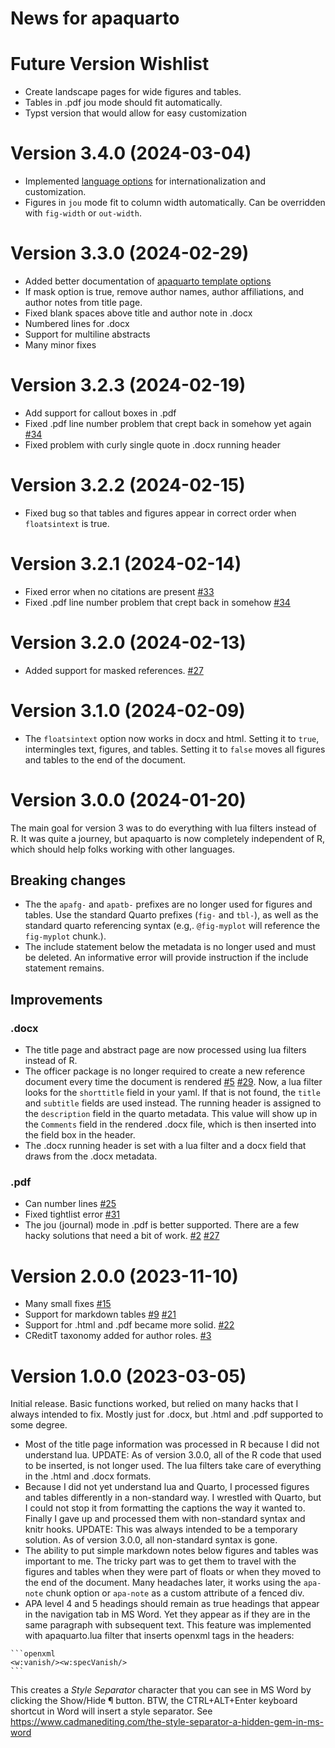 # News for apaquarto


# Future Version Wishlist

- Create landscape pages for wide figures and tables.
- Tables in .pdf jou mode should fit automatically.
- Typst version that would allow for easy customization

# Version 3.4.0 (2024-03-04)

- Implemented [language
  options](https://wjschne.github.io/apaquarto/options.html#language-options)
  for internationalization and customization.
- Figures in `jou` mode fit to column width automatically. Can be
  overridden with `fig-width` or `out-width`.

# Version 3.3.0 (2024-02-29)

- Added better documentation of [apaquarto template
  options](https://wjschne.github.io/apaquarto/)
- If mask option is true, remove author names, author affiliations, and
  author notes from title page.
- Fixed blank spaces above title and author note in .docx
- Numbered lines for .docx
- Support for multiline abstracts
- Many minor fixes

# Version 3.2.3 (2024-02-19)

- Add support for callout boxes in .pdf
- Fixed .pdf line number problem that crept back in somehow yet again
  [\#34](https://github.com/wjschne/apaquarto/issues/34)
- Fixed problem with curly single quote in .docx running header

# Version 3.2.2 (2024-02-15)

- Fixed bug so that tables and figures appear in correct order when
  `floatsintext` is true.

# Version 3.2.1 (2024-02-14)

- Fixed error when no citations are present
  [\#33](https://github.com/wjschne/apaquarto/issues/33)
- Fixed .pdf line number problem that crept back in somehow
  [\#34](https://github.com/wjschne/apaquarto/issues/34)

# Version 3.2.0 (2024-02-13)

- Added support for masked references.
  [\#27](https://github.com/wjschne/apaquarto/issues/27)

# Version 3.1.0 (2024-02-09)

- The `floatsintext` option now works in docx and html. Setting it to
  `true`, intermingles text, figures, and tables. Setting it to `false`
  moves all figures and tables to the end of the document.

# Version 3.0.0 (2024-01-20)

The main goal for version 3 was to do everything with lua filters
instead of R. It was quite a journey, but apaquarto is now completely
independent of R, which should help folks working with other languages.

## Breaking changes

- The the `apafg-` and `apatb-` prefixes are no longer used for figures
  and tables. Use the standard Quarto prefixes (`fig-` and `tbl-`), as
  well as the standard quarto referencing syntax (e.g,. `@fig-myplot`
  will reference the `fig-myplot` chunk.).
- The include statement below the metadata is no longer used and must be
  deleted. An informative error will provide instruction if the include
  statement remains.

## Improvements

### .docx

- The title page and abstract page are now processed using lua filters
  instead of R.
- The officer package is no longer required to create a new reference
  document every time the document is rendered
  [\#5](https://github.com/wjschne/apaquarto/issues/5)
  [\#29](https://github.com/wjschne/apaquarto/issues/29). Now, a lua
  filter looks for the `shorttitle` field in your yaml. If that is not
  found, the `title` and `subtitle` fields are used instead. The running
  header is assigned to the `description` field in the quarto metadata.
  This value will show up in the `Comments` field in the rendered .docx
  file, which is then inserted into the field box in the header.
- The .docx running header is set with a lua filter and a docx field
  that draws from the .docx metadata.

### .pdf

- Can number lines
  [\#25](https://github.com/wjschne/apaquarto/issues/25)
- Fixed tightlist error
  [\#31](https://github.com/wjschne/apaquarto/issues/31)
- The jou (journal) mode in .pdf is better supported. There are a few
  hacky solutions that need a bit of work.
  [\#2](https://github.com/wjschne/apaquarto/issues/2)
  [\#27](https://github.com/wjschne/apaquarto/issues/27)

# Version 2.0.0 (2023-11-10)

- Many small fixes
  [\#15](https://github.com/wjschne/apaquarto/issues/15)
- Support for markdown tables
  [\#9](https://github.com/wjschne/apaquarto/issues/9)
  [\#21](https://github.com/wjschne/apaquarto/issues/21)
- Support for .html and .pdf became more solid.
  [\#22](https://github.com/wjschne/apaquarto/issues/22)
- CReditT taxonomy added for author roles.
  [\#3](https://github.com/wjschne/apaquarto/issues/3)

# Version 1.0.0 (2023-03-05)

Initial release. Basic functions worked, but relied on many hacks that I
always intended to fix. Mostly just for .docx, but .html and .pdf
supported to some degree.

- Most of the title page information was processed in R because I did
  not understand lua. UPDATE: As of version 3.0.0, all of the R code
  that used to be inserted, is not longer used. The lua filters take
  care of everything in the .html and .docx formats.
- Because I did not yet understand lua and Quarto, I processed figures
  and tables differently in a non-standard way. I wrestled with Quarto,
  but I could not stop it from formatting the captions the way it wanted
  to. Finally I gave up and processed them with non-standard syntax and
  knitr hooks. UPDATE: This was always intended to be a temporary
  solution. As of version 3.0.0, all non-standard syntax is gone.
- The ability to put simple markdown notes below figures and tables was
  important to me. The tricky part was to get them to travel with the
  figures and tables when they were part of floats or when they moved to
  the end of the document. Many headaches later, it works using the
  `apa-note` chunk option or `apa-note` as a custom attribute of a
  fenced div.
- APA level 4 and 5 headings should remain as true headings that appear
  in the navigation tab in MS Word. Yet they appear as if they are in
  the same paragraph with subsequent text. This feature was implemented
  with apaquarto.lua filter that inserts openxml tags in the headers:

<!-- -->

    ```openxml
    <w:vanish/><w:specVanish/>
    ```

This creates a *Style Separator* character that you can see in MS Word
by clicking the Show/Hide ¶ button. BTW, the CTRL+ALT+Enter keyboard
shortcut in Word will insert a style separator. See
https://www.cadmanediting.com/the-style-separator-a-hidden-gem-in-ms-word
